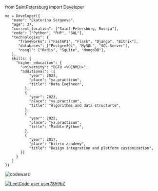 from SaintPetersburg import Developer

```
me = Developer({
   "name": "Ekaterina Sergeeva",
   "age": 37,
   "current_location": ["Saint-Petersburg, Russia"],
   "code": ["Python", "PHP", "SQL"],
   "technologies": {
      "frameworks": ["FastAPI", "Flask", "Django", "Bitrix"],
      "databases": ["PostgreSQL", "MySQL", "SQL-Server"],
      "nosql": ["Redis", "SqLite", "MongoDB"],
   },
   skills: {
     "higher_education": {
       "university": "BGTU «VOENMEH»",
       "additional": [{
           "year": 2023,
           "place": "ya.practicum",
           "title": "Data Engineer",
         },
         {
           "year": 2023,
           "place": "ya.practicum",
           "title": "Algorithms and data structurte",
         },
         {
           "year": 2022,
           "place": "ya.practicum",
           "title": "Middle Python",
         },
         {
           "year": 2017,
           "place": "bitrix academy",
           "title": "Design integration and platform customization",
       }]
     }     
   }
})
```

![codewars](https://www.codewars.com/users/esergeevacom/badges/small)

[![LeetCode user user7859bZ](https://img.shields.io/badge/dynamic/json?style=for-the-badge&labelColor=black&color=%23ffa116&label=Solved&query=solvedOverTotal&url=https%3A%2F%2Fbadge.xyli.tech/%2Fapi%2Fusers%2Fuser7859bZ&logo=leetcode&logoColor=yellow)](https://leetcode.com/user7859bZ/)

<!--
**esergeevacom/esergeevacom** is a ✨ _special_ ✨ repository because its `README.md` (this file) appears on your GitHub profile.

Here are some ideas to get you started:

- 🔭 I’m currently working on ...
- 🌱 I’m currently learning ...
- 👯 I’m looking to collaborate on ...
- 🤔 I’m looking for help with ...
- 💬 Ask me about ...
- 📫 How to reach me: ...
- 😄 Pronouns: ...
- ⚡ Fun fact: ...
-->
